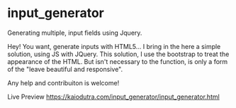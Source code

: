 # input_generator
Generating multiple, input fields using Jquery.

Hey! You want, generate inputs with HTML5... I bring in the here a simple solution, using JS with JQuery.
This solution, I use the bootstrap to treat the appearance of the HTML. But isn't necessary to the function,
is only a form of the "leave beautiful and responsive". 

Any help and contribuiton is welcome!

Live Preview
https://kaiodutra.com/input_generator/input_generator.html
